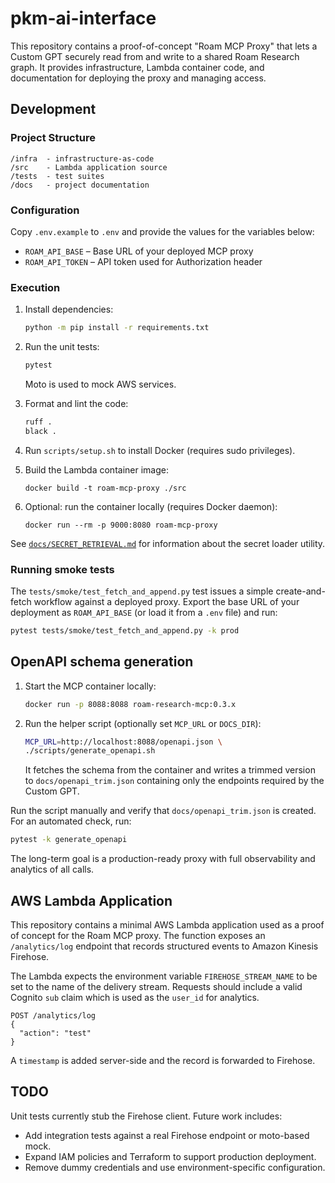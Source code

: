 # pkm-ai-interface

This repository contains a proof-of-concept "Roam MCP Proxy" that lets a Custom GPT securely read from and write to a shared Roam Research graph. It provides infrastructure, Lambda container code, and documentation for deploying the proxy and managing access.

## Development


   
### Project Structure   
```
/infra  - infrastructure-as-code
/src    - Lambda application source
/tests  - test suites
/docs   - project documentation
```

### Configuration

Copy `.env.example` to `.env` and provide the values for the variables below:

- `ROAM_API_BASE` – Base URL of your deployed MCP proxy
- `ROAM_API_TOKEN` – API token used for Authorization header

### Execution

1. Install dependencies:
   ```bash
   python -m pip install -r requirements.txt
   ```
2. Run the unit tests:
   ```bash
   pytest
   ```
   Moto is used to mock AWS services.

3. Format and lint the code:
   ```bash
   ruff .
   black .
   ```
4. Run `scripts/setup.sh` to install Docker (requires sudo privileges).
5. Build the Lambda container image:
   ```
   docker build -t roam-mcp-proxy ./src
   ```
6. Optional: run the container locally (requires Docker daemon):
   ```
   docker run --rm -p 9000:8080 roam-mcp-proxy
   ```
   
See [`docs/SECRET_RETRIEVAL.md`](docs/SECRET_RETRIEVAL.md) for information about the secret loader utility.

### Running smoke tests

The `tests/smoke/test_fetch_and_append.py` test issues a simple create-and-fetch workflow against a deployed proxy. Export the base URL of your deployment as `ROAM_API_BASE` (or load it from a `.env` file) and run:

```bash
pytest tests/smoke/test_fetch_and_append.py -k prod
```

## OpenAPI schema generation

1. Start the MCP container locally:
   ```bash
   docker run -p 8088:8088 roam-research-mcp:0.3.x
   ```
2. Run the helper script (optionally set `MCP_URL` or `DOCS_DIR`):
   ```bash
   MCP_URL=http://localhost:8088/openapi.json \
   ./scripts/generate_openapi.sh
   ```
   It fetches the schema from the container and writes a trimmed version to
   `docs/openapi_trim.json` containing only the endpoints required by the Custom GPT.

Run the script manually and verify that `docs/openapi_trim.json` is created.
For an automated check, run:
```bash
pytest -k generate_openapi
```

The long-term goal is a production-ready proxy with full observability and analytics of all calls.

## AWS Lambda Application

This repository contains a minimal AWS Lambda application used as a proof of concept for the Roam MCP proxy. The function exposes an `/analytics/log` endpoint that records structured events to Amazon Kinesis Firehose.

The Lambda expects the environment variable `FIREHOSE_STREAM_NAME` to be set to the name of the delivery stream. Requests should include a valid Cognito `sub` claim which is used as the `user_id` for analytics.

```
POST /analytics/log
{
  "action": "test"
}
```

A `timestamp` is added server-side and the record is forwarded to Firehose.


## TODO

Unit tests currently stub the Firehose client. Future work includes:

- Add integration tests against a real Firehose endpoint or moto-based mock.
- Expand IAM policies and Terraform to support production deployment.
- Remove dummy credentials and use environment-specific configuration.

